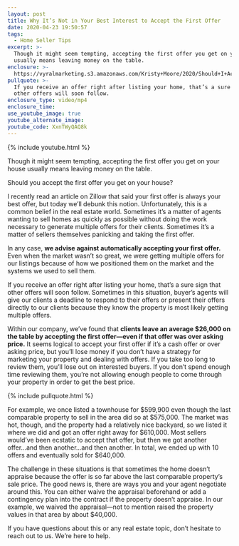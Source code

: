 ```yaml
---
layout: post
title: Why It’s Not in Your Best Interest to Accept the First Offer
date: 2020-04-23 19:50:57
tags:
  - Home Seller Tips
excerpt: >-
  Though it might seem tempting, accepting the first offer you get on your house
  usually means leaving money on the table.
enclosure: >-
  https://vyralmarketing.s3.amazonaws.com/Kristy+Moore/2020/Should+I+Accept+the+First+Offer+I+Get+On+My+House_.mp4
pullquote: >-
  If you receive an offer right after listing your home, that’s a sure sign that
  other offers will soon follow.
enclosure_type: video/mp4
enclosure_time:
use_youtube_image: true
youtube_alternate_image:
youtube_code: XxnTWyQAQ8k
---
```


{% include youtube.html %}

Though it might seem tempting, accepting the first offer you get on your house usually means leaving money on the table.

Should you accept the first offer you get on your house?

I recently read an article on Zillow that said your first offer is always your best offer, but today we’ll debunk this notion. Unfortunately, this is a common belief in the real estate world. Sometimes it’s a matter of agents wanting to sell homes as quickly as possible without doing the work necessary to generate multiple offers for their clients. Sometimes it’s a matter of sellers themselves panicking and taking the first offer.&nbsp;

In any case, **we advise against automatically accepting your first offer.** Even when the market wasn’t so great, we were getting multiple offers for our listings because of how we positioned them on the market and the systems we used to sell them.&nbsp;

If you receive an offer right after listing your home, that’s a sure sign that other offers will soon follow. Sometimes in this situation, buyer’s agents will give our clients a deadline to respond to their offers or present their offers directly to our clients because they know the property is most likely getting multiple offers.&nbsp;

Within our company, we’ve found that **clients leave an average $26,000 on the table by accepting the first offer—even if that offer was over asking price.** It seems logical to accept your first offer if it’s a cash offer or over asking price, but you’ll lose money if you don’t have a strategy for marketing your property and dealing with offers. If you take too long to review them, you’ll lose out on interested buyers. If you don’t spend enough time reviewing them, you’re not allowing enough people to come through your property in order to get the best price.

{% include pullquote.html %}

For example, we once listed a townhouse for $599,900 even though the last comparable property to sell in the area did so at $575,000. The market was hot, though, and the property had a relatively nice backyard, so we listed it where we did and got an offer right away for $610,000. Most sellers would’ve been ecstatic to accept that offer, but then we got another offer...and then another...and then another. In total, we ended up with 10 offers and eventually sold for $640,000.&nbsp;

The challenge in these situations is that sometimes the home doesn’t appraise because the offer is so far above the last comparable property’s sale price. The good news is, there are ways you and your agent negotiate around this. You can either waive the appraisal beforehand or add a contingency plan into the contract if the property doesn’t appraise. In our example, we waived the appraisal—not to mention raised the property values in that area by about $40,000.

If you have questions about this or any real estate topic, don’t hesitate to reach out to us. We’re here to help.